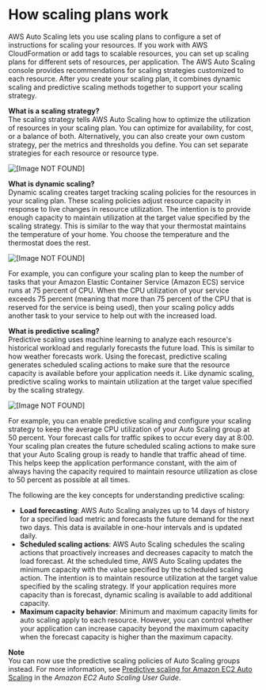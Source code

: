 # How scaling plans work<a name="how-it-works"></a>

AWS Auto Scaling lets you use scaling plans to configure a set of instructions for scaling your resources\. If you work with AWS CloudFormation or add tags to scalable resources, you can set up scaling plans for different sets of resources, per application\. The AWS Auto Scaling console provides recommendations for scaling strategies customized to each resource\. After you create your scaling plan, it combines dynamic scaling and predictive scaling methods together to support your scaling strategy\.

**What is a scaling strategy?**  
The scaling strategy tells AWS Auto Scaling how to optimize the utilization of resources in your scaling plan\. You can optimize for availability, for cost, or a balance of both\. Alternatively, you can also create your own custom strategy, per the metrics and thresholds you define\. You can set separate strategies for each resource or resource type\.

![\[Image NOT FOUND\]](http://docs.aws.amazon.com/autoscaling/plans/userguide/images/strategies.png)

**What is dynamic scaling?**  
Dynamic scaling creates target tracking scaling policies for the resources in your scaling plan\. These scaling policies adjust resource capacity in response to live changes in resource utilization\. The intention is to provide enough capacity to maintain utilization at the target value specified by the scaling strategy\. This is similar to the way that your thermostat maintains the temperature of your home\. You choose the temperature and the thermostat does the rest\. 

![\[Image NOT FOUND\]](http://docs.aws.amazon.com/autoscaling/plans/userguide/images/dynamic-scaling.png)

For example, you can configure your scaling plan to keep the number of tasks that your Amazon Elastic Container Service \(Amazon ECS\) service runs at 75 percent of CPU\. When the CPU utilization of your service exceeds 75 percent \(meaning that more than 75 percent of the CPU that is reserved for the service is being used\), then your scaling policy adds another task to your service to help out with the increased load\.

**What is predictive scaling?**  
Predictive scaling uses machine learning to analyze each resource's historical workload and regularly forecasts the future load\. This is similar to how weather forecasts work\. Using the forecast, predictive scaling generates scheduled scaling actions to make sure that the resource capacity is available before your application needs it\. Like dynamic scaling, predictive scaling works to maintain utilization at the target value specified by the scaling strategy\.

![\[Image NOT FOUND\]](http://docs.aws.amazon.com/autoscaling/plans/userguide/images/predictive-scaling.png)

For example, you can enable predictive scaling and configure your scaling strategy to keep the average CPU utilization of your Auto Scaling group at 50 percent\. Your forecast calls for traffic spikes to occur every day at 8:00\. Your scaling plan creates the future scheduled scaling actions to make sure that your Auto Scaling group is ready to handle that traffic ahead of time\. This helps keep the application performance constant, with the aim of always having the capacity required to maintain resource utilization as close to 50 percent as possible at all times\.

The following are the key concepts for understanding predictive scaling:
+ **Load forecasting**: AWS Auto Scaling analyzes up to 14 days of history for a specified load metric and forecasts the future demand for the next two days\. This data is available in one\-hour intervals and is updated daily\. 
+ **Scheduled scaling actions**: AWS Auto Scaling schedules the scaling actions that proactively increases and decreases capacity to match the load forecast\. At the scheduled time, AWS Auto Scaling updates the minimum capacity with the value specified by the scheduled scaling action\. The intention is to maintain resource utilization at the target value specified by the scaling strategy\. If your application requires more capacity than is forecast, dynamic scaling is available to add additional capacity\.
+ **Maximum capacity behavior**: Minimum and maximum capacity limits for auto scaling apply to each resource\. However, you can control whether your application can increase capacity beyond the maximum capacity when the forecast capacity is higher than the maximum capacity\. 

**Note**  
You can now use the predictive scaling policies of Auto Scaling groups instead\. For more information, see [Predictive scaling for Amazon EC2 Auto Scaling](https://docs.aws.amazon.com/autoscaling/ec2/userguide/ec2-auto-scaling-predictive-scaling.html) in the *Amazon EC2 Auto Scaling User Guide*\.